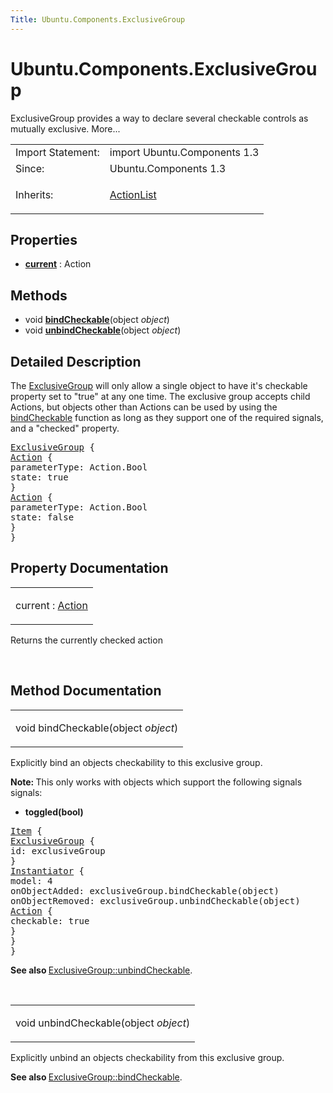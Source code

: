 ```yaml
---
Title: Ubuntu.Components.ExclusiveGroup
---
```


# Ubuntu.Components.ExclusiveGroup

<span class="subtitle"></span>
<!-- $$$ExclusiveGroup-brief -->
<p>ExclusiveGroup provides a way to declare several checkable controls as mutually exclusive. More...</p>
<!-- @@@ExclusiveGroup -->
<table class="alignedsummary">
<tr><td class="memItemLeft rightAlign topAlign"> Import Statement:</td><td class="memItemRight bottomAlign"> import Ubuntu.Components 1.3</td></tr><tr><td class="memItemLeft rightAlign topAlign"> Since:</td><td class="memItemRight bottomAlign">  Ubuntu.Components 1.3</td></tr><tr><td class="memItemLeft rightAlign topAlign"> Inherits:</td><td class="memItemRight bottomAlign"> <p><a href="Ubuntu.Components.ActionList.md">ActionList</a></p>
</td></tr></table><ul>
</ul>
<h2 id="properties">Properties</h2>
<ul>
<li class="fn"><b><b><a href="#current-prop">current</a></b></b> : Action</li>
</ul>
<h2 id="methods">Methods</h2>
<ul>
<li class="fn">void <b><b><a href="#bindCheckable-method">bindCheckable</a></b></b>(object <i>object</i>)</li>
<li class="fn">void <b><b><a href="#unbindCheckable-method">unbindCheckable</a></b></b>(object <i>object</i>)</li>
</ul>
<!-- $$$ExclusiveGroup-description -->
<h2 id="details">Detailed Description</h2>
</p>
<p>The <a href="index.html">ExclusiveGroup</a> will only allow a single object to have it's checkable property set to &quot;true&quot; at any one time. The exclusive group accepts child Actions, but objects other than Actions can be used by using the <a href="#bindCheckable-method">bindCheckable</a> function as long as they support one of the required signals, and a &quot;checked&quot; property.</p>
<pre class="qml"><span class="type"><a href="index.html">ExclusiveGroup</a></span> {
<span class="type"><a href="Ubuntu.Components.Action.md">Action</a></span> {
<span class="name">parameterType</span>: <span class="name">Action</span>.<span class="name">Bool</span>
<span class="name">state</span>: <span class="number">true</span>
}
<span class="type"><a href="Ubuntu.Components.Action.md">Action</a></span> {
<span class="name">parameterType</span>: <span class="name">Action</span>.<span class="name">Bool</span>
<span class="name">state</span>: <span class="number">false</span>
}
}</pre>
<!-- @@@ExclusiveGroup -->
<h2>Property Documentation</h2>
<!-- $$$current -->
<table class="qmlname"><tr valign="top" id="current-prop"><td class="tblQmlPropNode"><p><span class="name">current</span> : <span class="type"><a href="Ubuntu.Components.Action.md">Action</a></span></p></td></tr></table><p>Returns the currently checked action</p>
<!-- @@@current -->
<br/>
<h2>Method Documentation</h2>
<!-- $$$bindCheckable -->
<table class="qmlname"><tr valign="top" id="bindCheckable-method"><td class="tblQmlFuncNode"><p><span class="type">void</span> <span class="name">bindCheckable</span>(<span class="type">object</span><i> object</i>)</p></td></tr></table><p>Explicitly bind an objects checkability to this exclusive group.</p>
<p><b>Note: </b>This only works with objects which support the following signals signals:</p><ul>
<li><b>toggled(bool)</b></li>
</ul>
<pre class="qml"><span class="type"><a href="QtQuick.Item.md">Item</a></span> {
<span class="type"><a href="index.html">ExclusiveGroup</a></span> {
<span class="name">id</span>: <span class="name">exclusiveGroup</span>
}
<span class="type"><a href="QtQml.Instantiator.md">Instantiator</a></span> {
<span class="name">model</span>: <span class="number">4</span>
<span class="name">onObjectAdded</span>: <span class="name">exclusiveGroup</span>.<span class="name">bindCheckable</span>(<span class="name">object</span>)
<span class="name">onObjectRemoved</span>: <span class="name">exclusiveGroup</span>.<span class="name">unbindCheckable</span>(<span class="name">object</span>)
<span class="type"><a href="Ubuntu.Components.Action.md">Action</a></span> {
<span class="name">checkable</span>: <span class="number">true</span>
}
}
}</pre>
<p><b>See also </b><a href="#unbindCheckable-method">ExclusiveGroup::unbindCheckable</a>.</p>
<!-- @@@bindCheckable -->
<br/>
<!-- $$$unbindCheckable -->
<table class="qmlname"><tr valign="top" id="unbindCheckable-method"><td class="tblQmlFuncNode"><p><span class="type">void</span> <span class="name">unbindCheckable</span>(<span class="type">object</span><i> object</i>)</p></td></tr></table><p>Explicitly unbind an objects checkability from this exclusive group.</p>
<p><b>See also </b><a href="#bindCheckable-method">ExclusiveGroup::bindCheckable</a>.</p>
<!-- @@@unbindCheckable -->
<br/>
